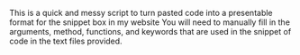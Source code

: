This is a quick and messy script to turn pasted code into a presentable format for the snippet box in my website
You will need to manually fill in the arguments, method, functions, and keywords that are used in the snippet of code in the text files provided.